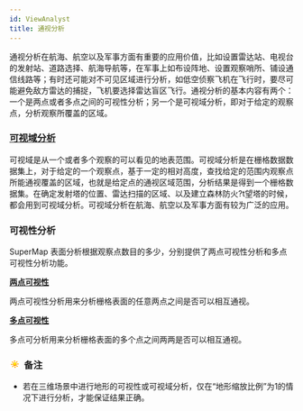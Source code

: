 ```yaml
---
id: ViewAnalyst
title: 通视分析
---
```

通视分析在航海、航空以及军事方面有重要的应用价值，比如设置雷达站、电视台的发射站、道路选择、航海导航等，在军事上如布设阵地、设置观察哨所、铺设通信线路等；有时还可能对不可见区域进行分析，如低空侦察飞机在飞行时，要尽可能避免敌方雷达的捕捉，飞机要选择雷达盲区飞行。通视分析的基本内容有两个：一个是两点或者多点之间的可视性分析；另一个是可视域分析，即对于给定的观察点，分析观察所覆盖的区域。

### [可视域分析](ViewShedAnalyst)

可视域是从一个或者多个观察的可以看见的地表范围。可视域分析是在栅格数据数据集上，对于给定的一个观察点，基于一定的相对高度，查找给定的范围内观察点所能通视覆盖的区域，也就是给定点的通视区域范围，分析结果是得到一个栅格数据集。在确定发射塔的位置、雷达扫描的区域、以及建立森林防火?t望塔的时候，都会用到可视域分析。可视域分析在航海、航空以及军事方面有较为广泛的应用。

### 可视性分析

SuperMap 表面分析根据观察点数目的多少，分别提供了两点可视性分析和多点可视性分析功能。

[**两点可视性**](TwoObserverVisibility)

两点可视性分析用来分析栅格表面的任意两点之间是否可以相互通视。

[**多点可视性**](MutilObserverVisibility)

多点可分析用来分析栅格表面的多个点之间两两是否可以相互通视。

### ![](../../../img/note.png) 备注

  * 若在三维场景中进行地形的可视性或可视域分析，仅在“地形缩放比例”为1的情况下进行分析，才能保证结果正确。

